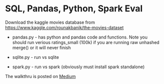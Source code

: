 # SQL, Pandas, Python, Spark Eval

Download the kaggle movies database from 
https://www.kaggle.com/rounakbanik/the-movies-dataset

- pandas.py - has python and pandas code and functions.  Note you should run verious ratings_small (100k) if you are running raw unhashed merge() or it will never finish

- sqlite.py - run vs sqlite

- spark.py - run vs spark (obviously must install spark standalone)

The walkthru is posted on [Medium](https://towardsdatascience.com/guide-to-big-data-joins-python-sql-pandas-spark-dask-51b7f4fec810)
